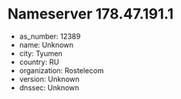 # Nameserver 178.47.191.1

* as_number: 12389
* name: Unknown
* city: Tyumen
* country: RU
* organization: Rostelecom
* version: Unknown
* dnssec: Unknown
